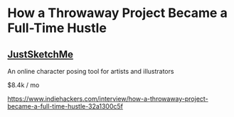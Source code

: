 # How a Throwaway Project Became a Full-Time Hustle



## [JustSketchMe](https://justsketch.me/)

An online character posing tool for artists and illustrators





$8.4k / mo



https://www.indiehackers.com/interview/how-a-throwaway-project-became-a-full-time-hustle-32a1300c5f